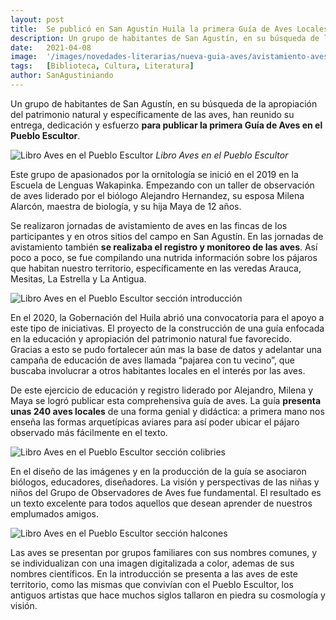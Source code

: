 ```yaml
---
layout: post
title:  Se publicó en San Agustín Huila la primera Guía de Aves Locales
description: Un grupo de habitantes de San Agustín, en su búsqueda de la apropiación del patrimonio natural y específicamente de las aves, han reunido su entrega, dedicación y esfuerzo para publicar la primera Guía de Aves en el Pueblo Escultor.
date:   2021-04-08
image:  '/images/novedades-literarias/nueva-guia-aves/avistamiento-aves.webp'
tags:   [Biblioteca, Cultura, Literatura]
author: SanAgustiniando
---
```

Un grupo de habitantes de San Agustín, en su búsqueda de la apropiación del patrimonio natural y específicamente de las aves, han reunido su entrega, dedicación y esfuerzo **para publicar la primera Guía de Aves en el Pueblo Escultor**.

![Libro Aves en el Pueblo Escultor]({{site.baseurl}}/images/novedades-literarias/nueva-guia-aves/aves-en-el-pueblo-escultor.webp "Libro Aves en el Pueblo Escultor")
*Libro Aves en el Pueblo Escultor*

Este grupo de apasionados por la ornitología se inició en el 2019 en la Escuela de Lenguas Wakapinka. Empezando con un taller de observación de aves liderado por el biólogo Alejandro Hernandez, su esposa Milena Alarcón, maestra de biología, y su hija Maya de 12 años.

Se realizaron jornadas de avistamiento de aves en las fincas de los participantes y en otros sitios del campo en San Agustín. En las jornadas de avistamiento también **se realizaba el registro y monitoreo de las aves**. Así poco a poco, se fue compilando una nutrida información sobre los pájaros que habitan nuestro territorio, específicamente en las veredas Arauca, Mesitas, La Estrella y La Antigua.

![Libro Aves en el Pueblo Escultor sección introducción]({{site.baseurl}}/images/novedades-literarias/nueva-guia-aves/libro-introduccion.webp "Libro Aves en el Pueblo Escultor introducción")

En el 2020, la Gobernación del Huila abrió una convocatoria para el apoyo a este tipo de iniciativas. El proyecto de la construcción de una guía enfocada en la educación y apropiación del patrimonio natural fue favorecido. Gracias a esto se pudo fortalecer aún mas la base de datos y adelantar una campaña de educación de aves llamada “pajarea con tu vecino”, que buscaba involucrar a otros habitantes locales en el interés por las aves.

De este ejercicio de educación y registro liderado por Alejandro, Milena y Maya se logró publicar esta comprehensiva guía de aves. La guía **presenta unas 240 aves locales** de una forma genial y didáctica: a primera mano nos enseña las formas arquetípicas aviares para así poder ubicar el pájaro observado más fácilmente en el texto.

![Libro Aves en el Pueblo Escultor sección colibries]({{site.baseurl}}/images/novedades-literarias/nueva-guia-aves/libro-2.webp "Libro Aves en el Pueblo Escultor colibries")

En el diseño de las imágenes y en la producción de la guía se asociaron biólogos, educadores, diseñadores. La visión y perspectivas de las niñas y niños del Grupo de Observadores de Aves fue fundamental. El resultado es un texto excelente para todos aquellos que desean aprender de nuestros emplumados amigos.

![Libro Aves en el Pueblo Escultor sección halcones]({{site.baseurl}}/images/novedades-literarias/nueva-guia-aves/libro-1.webp "Libro Aves en el Pueblo Escultor Halcones")

Las aves se presentan por grupos familiares con sus nombres comunes, y se individualizan con una imagen digitalizada a color, ademas de sus nombres científicos. En la introducción se presenta a las aves de este territorio, como las mismas que convivían con el Pueblo Escultor, los antiguos artistas que hace muchos siglos tallaron en piedra su cosmología y visión.
